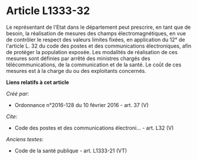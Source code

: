 # Article L1333-32

Le représentant de l'Etat dans le département peut prescrire, en tant que de besoin, la réalisation de mesures des champs
électromagnétiques, en vue de contrôler le respect des valeurs limites fixées, en application du 12° de l'article L. 32 du
code des postes et des communications électroniques, afin de protéger la population exposée. Les modalités de réalisation de
ces mesures sont définies par arrêté des ministres chargés des télécommunications, de la communication et de la santé. Le
coût de ces mesures est à la charge du ou des exploitants concernés.

**Liens relatifs à cet article**

_Créé par_:

  - Ordonnance n°2016-128 du 10 février 2016 - art. 37 (V)

_Cite_:

  - Code des postes et des communications électroni... - art. L32 (V)

_Anciens textes_:

  - Code de la santé publique - art. L1333-21 (VT)
